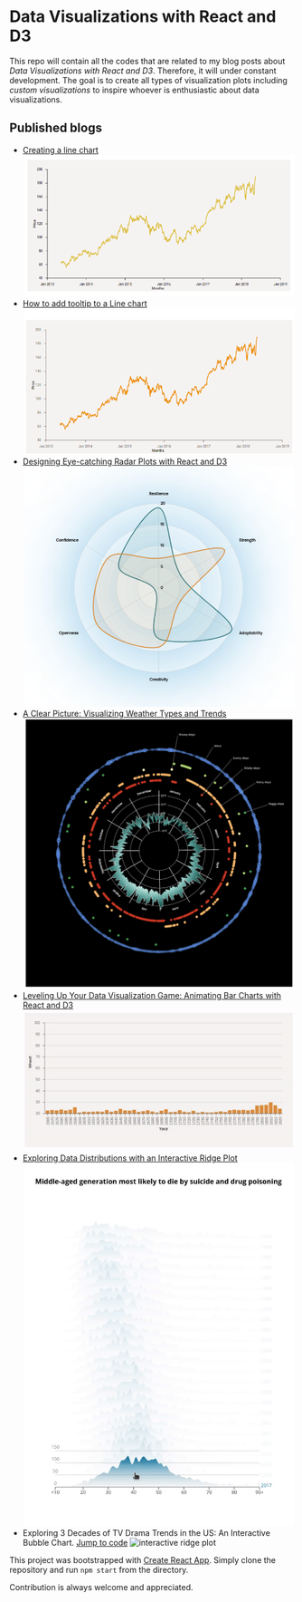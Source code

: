 # Data Visualizations with React and D3

This repo will contain all the codes that are related to my blog posts about _Data Visualizations with React and D3_. Therefore, it will under constant development. The goal is to create all types of visualization plots including _custom visualizations_ to inspire whoever is enthusiastic about data visualizations.

## Published blogs

- [Creating a line chart](https://mallahyari.github.io/visualdecode/blog/linechart-visualization) ![linechart](/static/images/line_chart.png)
- [How to add tooltip to a Line chart](https://mallahyari.github.io/visualdecode/blog/add-tooltip) ![linechart](/static/images/linechart-tooltip.gif)
- [Designing Eye-catching Radar Plots with React and D3](https://mallahyari.github.io/visualdecode/blog/beautiful-radar-plot) ![beauiful radar plot](/static/images/radar_pretty.png)
- [A Clear Picture: Visualizing Weather Types and Trends](https://mallahyari.github.io/visualdecode/blog/visualizing-weather-types-and-trends) ![weather radar chart](/static/images/weather_plot.png)
- [Leveling Up Your Data Visualization Game: Animating Bar Charts with React and D3](https://mallahyari.github.io/visualdecode/blog/animating-bar-charts-with-react-and-d3) ![animated bar chart](/static/images/animated-barchart.gif)
- [Exploring Data Distributions with an Interactive Ridge Plot](https://mallahyari.github.io/visualdecode/blog/exploring-data-distributions-with-interactive-ridge-plot) ![interactive ridge plot](/static/images/ridge-plot-final.gif)
- Exploring 3 Decades of TV Drama Trends in the US: An Interactive Bubble Chart. [Jump to code](https://github.com/mallahyari/vis-react-d3/tree/main/src/components/bubblechart) ![interactive ridge plot](/static/images/bubble-chart-tv-dramas.gif)

This project was bootstrapped with [Create React App](https://github.com/facebook/create-react-app). Simply clone the repository and run `npm start` from the directory.

Contribution is always welcome and appreciated.
